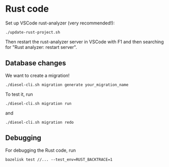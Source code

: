 # Rust code

Set up VSCode rust-analyzer (very recommended!):

```
./update-rust-project.sh
```

Then restart the rust-analyzer server in VSCode with F1 and then searching for "Rust analyzer: restart server".

## Database changes

We want to create a migration!

```
./diesel-cli.sh migration generate your_migration_name
```

To test it, run

```
./diesel-cli.sh migration run
```

and

```
./diesel-cli.sh migration redo
```

## Debugging

For debugging the Rust code, run

```
bazelisk test //... --test_env=RUST_BACKTRACE=1
```
